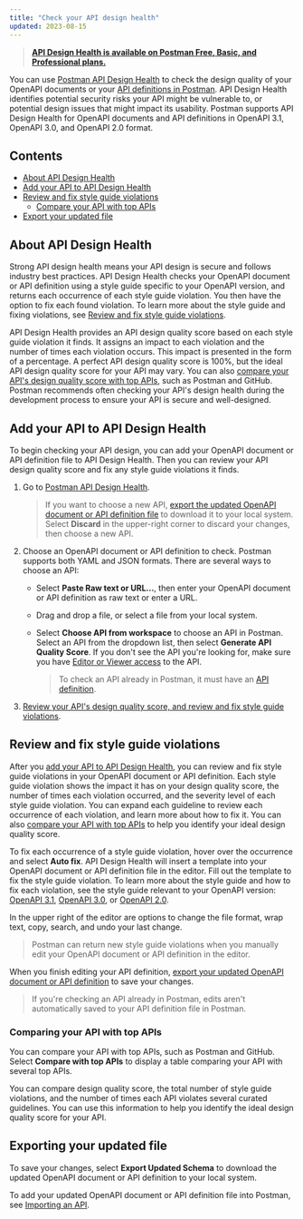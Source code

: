 ```yaml
---
title: "Check your API design health"
updated: 2023-08-15
---
```


> [**API Design Health is available on Postman Free, Basic, and Professional plans.**](https://www.postman.com/pricing)

You can use [Postman API Design Health](https://go.postman.co/api-health/) to check the design quality of your OpenAPI documents or your [API definitions in Postman](/docs/designing-and-developing-your-api/developing-an-api/defining-an-api/). API Design Health identifies potential security risks your API might be vulnerable to, or potential design issues that might impact its usability. Postman supports API Design Health for OpenAPI documents and API definitions in OpenAPI 3.1, OpenAPI 3.0, and OpenAPI 2.0 format.

<!-- screenshot: hero image -->

## Contents

* [About API Design Health](#about-api-design-health)
* [Add your API to API Design Health](#add-your-api)
* [Review and fix style guide violations](#review-and-fix-style-guide-violations)
    * [Compare your API with top APIs](#compare-your-api-with-top-apis)
* [Export your updated file](#export-your-updated-file)

## About API Design Health

Strong API design health means your API design is secure and follows industry best practices. API Design Health checks your OpenAPI document or API definition using a style guide specific to your OpenAPI version, and returns each occurrence of each style guide violation. You then have the option to fix each found violation. To learn more about the style guide and fixing violations, see [Review and fix style guide violations](#review-and-fix-style-guide-violations).

API Design Health provides an API design quality score based on each style guide violation it finds. It assigns an impact to each violation and the number of times each violation occurs. This impact is presented in the form of a percentage. A perfect API design quality score is 100%, but the ideal API design quality score for your API may vary. You can also [compare your API's design quality score with top APIs](#compare-your-api-with-top-apis), such as Postman and GitHub. Postman recommends often checking your API's design health during the development process to ensure your API is secure and well-designed.

## Add your API to API Design Health

To begin checking your API design, you can add your OpenAPI document or API definition file to API Design Health. Then you can review your API design quality score and fix any style guide violations it finds.

1. Go to [Postman API Design Health](https://go.postman.co/api-health/).
    > If you want to choose a new API, [export the updated OpenAPI document or API definition file](#export-your-updated-file) to download it to your local system. Select **Discard** in the upper-right corner to discard your changes, then choose a new API.
1. Choose an OpenAPI document or API definition to check. Postman supports both YAML and JSON formats. There are several ways to choose an API:
    * Select **Paste Raw text or URL...**, then enter your OpenAPI document or API definition as raw text or enter a URL.
    * Drag and drop a file, or select a file from your local system.
    * Select **Choose API from workspace** to choose an API in Postman. Select an API from the dropdown list, then select **Generate API Quality Score**. If you don't see the API you're looking for, make sure you have [Editor or Viewer access](/docs/collaborating-in-postman/roles-and-permissions/#api-roles) to the API.

        > To check an API already in Postman, it must have an [API definition](/docs/designing-and-developing-your-api/developing-an-api/defining-an-api/).

    <!-- screenshot: adding screen -->

1. [Review your API's design quality score, and review and fix style guide violations](#review-and-fix-style-guide-violations).

## Review and fix style guide violations

After you [add your API to API Design Health](#add-your-api-to-api-design-health), you can review and fix style guide violations in your OpenAPI document or API definition. Each style guide violation shows the impact it has on your design quality score, the number of times each violation occurred, and the severity level of each style guide violation. You can expand each guideline to review each occurrence of each violation, and learn more about how to fix it. You can also [compare your API with top APIs](#comparing-your-api-with-top-apis) to help you identify your ideal design quality score.

To fix each occurrence of a style guide violation, hover over the occurrence and select **Auto fix**. API Design Health will insert a template into your OpenAPI document or API definition file in the editor. Fill out the template to fix the style guide violation. To learn more about the style guide and how to fix each violation, see the style guide relevant to your OpenAPI version: [OpenAPI 3.1](/docs/designing-and-developing-your-api/api-design-health/openapi-31-style-guide/), [OpenAPI 3.0](/docs/designing-and-developing-your-api/api-design-health/openapi-30-style-guide/), or [OpenAPI 2.0](/docs/designing-and-developing-your-api/api-design-health/openapi-20-style-guide/).

In the upper right of the editor are options to change the file format, wrap text, copy, search, and undo your last change.

<!-- screenshot: select fix -->

> Postman can return new style guide violations when you manually edit your OpenAPI document or API definition in the editor.

When you finish editing your API definition, [export your updated OpenAPI document or API definition](#export-your-updated-file) to save your changes.

> If you're checking an API already in Postman, edits aren't automatically saved to your API definition file in Postman.

### Comparing your API with top APIs

You can compare your API with top APIs, such as Postman and GitHub. Select **Compare with top APIs** to display a table comparing your API with several top APIs.

You can compare design quality score, the total number of style guide violations, and the number of times each API violates several curated guidelines. You can use this information to help you identify the ideal design quality score for your API.

<!-- screenshot: comparing screen -->

## Exporting your updated file

To save your changes, select **Export Updated Schema** to download the updated OpenAPI document or API definition to your local system.

<!-- screenshot: exporting screen -->

To add your updated OpenAPI document or API definition file into Postman, see [Importing an API](/docs/designing-and-developing-your-api/importing-an-api/).
